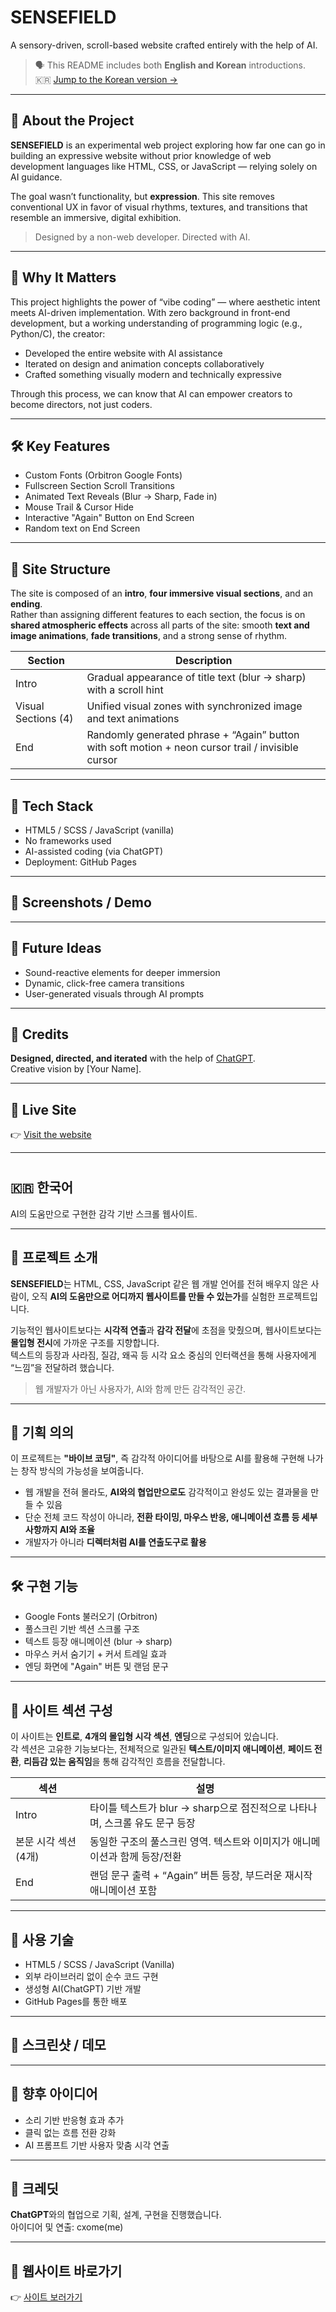 # SENSEFIELD

A sensory-driven, scroll-based website crafted entirely with the help of AI.  
> 🗣 This README includes both **English and Korean** introductions.  
> 🇰🇷 [Jump to the Korean version →](#-한국어)

<!-- e.g., ![chrome section screenshot](path/to/image) -->

---

## 🎯 About the Project

**SENSEFIELD** is an experimental web project exploring how far one can go in building an expressive website without prior knowledge of web development languages like HTML, CSS, or JavaScript — relying solely on AI guidance.

The goal wasn’t functionality, but **expression**. This site removes conventional UX in favor of visual rhythms, textures, and transitions that resemble an immersive, digital exhibition.

> Designed by a non-web developer. Directed with AI.

---

## 🧠 Why It Matters

This project highlights the power of “vibe coding” — where aesthetic intent meets AI-driven implementation. With zero background in front-end development, but a working understanding of programming logic (e.g., Python/C), the creator:

- Developed the entire website with AI assistance  
- Iterated on design and animation concepts collaboratively  
- Crafted something visually modern and technically expressive

Through this process, we can know that AI can empower creators to become directors, not just coders.

---

## 🛠️ Key Features

- Custom Fonts (Orbitron Google Fonts)
- Fullscreen Section Scroll Transitions
- Animated Text Reveals (Blur → Sharp, Fade in)
- Mouse Trail & Cursor Hide
- Interactive "Again" Button on End Screen
- Random text on End Screen

---

## 📁 Site Structure

The site is composed of an **intro**, **four immersive visual sections**, and an **ending**.  
Rather than assigning different features to each section, the focus is on **shared atmospheric effects** across all parts of the site: smooth **text and image animations**, **fade transitions**, and a strong sense of rhythm.

| Section | Description |
|---------|-------------|
| Intro   | Gradual appearance of title text (blur → sharp) with a scroll hint |
| Visual Sections (4) | Unified visual zones with synchronized image and text animations |
| End     | Randomly generated phrase + “Again” button with soft motion + neon cursor trail / invisible cursor |

---

## 🚀 Tech Stack

- HTML5 / SCSS / JavaScript (vanilla)
- No frameworks used
- AI-assisted coding (via ChatGPT)
- Deployment: GitHub Pages

---

## 🌌 Screenshots / Demo

<!-- Insert full-page screenshots or a scroll-recorded GIF here -->
<!-- e.g., ![chrome section screenshot](path/to/image) -->

---

## 🧩 Future Ideas

- Sound-reactive elements for deeper immersion  
- Dynamic, click-free camera transitions  
- User-generated visuals through AI prompts  

---

## 🤝 Credits

**Designed, directed, and iterated** with the help of [ChatGPT](https://chat.openai.com/).  
Creative vision by [Your Name].

---

## 🔗 Live Site

👉 [Visit the website](https://cxome.github.io)

---
#
#
## 🇰🇷 한국어

AI의 도움만으로 구현한 감각 기반 스크롤 웹사이트.

<!-- e.g., ![chrome section screenshot](path/to/image) -->

---

## 🎯 프로젝트 소개

**SENSEFIELD**는 HTML, CSS, JavaScript 같은 웹 개발 언어를 전혀 배우지 않은 사람이, 오직 **AI의 도움만으로 어디까지 웹사이트를 만들 수 있는가**를 실험한 프로젝트입니다.

기능적인 웹사이트보다는 **시각적 연출**과 **감각 전달**에 초점을 맞췄으며, 웹사이트보다는 **몰입형 전시**에 가까운 구조를 지향합니다.  
텍스트의 등장과 사라짐, 질감, 왜곡 등 시각 요소 중심의 인터랙션을 통해 사용자에게 “느낌”을 전달하려 했습니다.

> 웹 개발자가 아닌 사용자가, AI와 함께 만든 감각적인 공간.

---

## 🧠 기획 의의

이 프로젝트는 **"바이브 코딩"**, 즉 감각적 아이디어를 바탕으로 AI를 활용해 구현해 나가는 창작 방식의 가능성을 보여줍니다.

- 웹 개발을 전혀 몰라도, **AI와의 협업만으로도** 감각적이고 완성도 있는 결과물을 만들 수 있음
- 단순 전체 코드 작성이 아니라, **전환 타이밍, 마우스 반응, 애니메이션 흐름 등 세부사항까지 AI와 조율**
- 개발자가 아니라 **디렉터처럼 AI를 연출도구로 활용**

---

## 🛠️ 구현 기능

- Google Fonts 불러오기 (Orbitron)
- 풀스크린 기반 섹션 스크롤 구조
- 텍스트 등장 애니메이션 (blur → sharp)
- 마우스 커서 숨기기 + 커서 트레일 효과
- 엔딩 화면에 "Again" 버튼 및 랜덤 문구

---

## 📁 사이트 섹션 구성

이 사이트는 **인트로**, **4개의 몰입형 시각 섹션**, **엔딩**으로 구성되어 있습니다.  
각 섹션은 고유한 기능보다는, 전체적으로 일관된 **텍스트/이미지 애니메이션**, **페이드 전환**, **리듬감 있는 움직임**을 통해 감각적인 흐름을 전달합니다.

| 섹션 | 설명 |
|------|------|
| Intro | 타이틀 텍스트가 blur → sharp으로 점진적으로 나타나며, 스크롤 유도 문구 등장 |
| 본문 시각 섹션 (4개) | 동일한 구조의 풀스크린 영역. 텍스트와 이미지가 애니메이션과 함께 등장/전환 |
| End | 랜덤 문구 출력 + “Again” 버튼 등장, 부드러운 재시작 애니메이션 포함 |

---

## 🚀 사용 기술

- HTML5 / SCSS / JavaScript (Vanilla)
- 외부 라이브러리 없이 순수 코드 구현
- 생성형 AI(ChatGPT) 기반 개발
- GitHub Pages를 통한 배포

---

## 🌌 스크린샷 / 데모

<!-- 실제 이미지나 GIF가 들어갈 자리 -->
<!-- 예: ![Chrome 섹션 이미지](./images/chrome.png) -->

---

## 🧩 향후 아이디어

- 소리 기반 반응형 효과 추가  
- 클릭 없는 흐름 전환 강화  
- AI 프롬프트 기반 사용자 맞춤 시각 연출  

---

## 🤝 크레딧

**ChatGPT**와의 협업으로 기획, 설계, 구현을 진행했습니다.  
아이디어 및 연출: cxome(me)

---

## 🔗 웹사이트 바로가기

👉 [사이트 보러가기](https://cxome.github.io)

